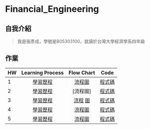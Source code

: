 # Financial_Engineering
## 自我介紹
> 我是張彥成，學號是B05303100，就讀於台灣大學經濟學系四年級
## 作業
 HW | Learning Process | Flow Chart | Code |
----|:----------------:|:----------:|:----:|
 1 | [學習歷程](https://github.com/Chang-Yen-Cheng/Financial_Engineering/blob/master/hw1/HW1_%E5%AD%B8%E7%BF%92%E6%AD%B7%E7%A8%8B.ipynb) | [流程圖](https://github.com/Chang-Yen-Cheng/Financial_Engineering/blob/master/hw1/HW1_%E6%B5%81%E7%A8%8B%E5%9C%96.JPG) | [程式碼](https://github.com/Chang-Yen-Cheng/Financial_Engineering/blob/master/hw1/HW%201_%E7%A8%8B%E5%BC%8F%E7%A2%BC.ipynb)
 2 | [學習歷程](https://github.com/Chang-Yen-Cheng/Financial_Engineering/blob/master/hw_2%E5%AD%B8%E7%BF%92%E6%AD%B7%E7%A8%8B.ipynb) | [流程圖] | [程式碼](https://github.com/Chang-Yen-Cheng/Financial_Engineering/blob/master/HW2.ipynb)
 3 | [學習歷程](https://github.com/Chang-Yen-Cheng/Financial_Engineering/blob/master/hw3/Hw3%20%E5%AD%B8%E7%BF%92%E6%AD%B7%E7%A8%8B.ipynb) | [流程](https://github.com/Chang-Yen-Cheng/Financial_Engineering/blob/master/hw3/hw3_%E6%B5%81%E7%A8%8B%E5%9C%96.ipynb) [圖](https://github.com/Chang-Yen-Cheng/Financial_Engineering/blob/master/hw3/hw3_flowchart.png) | [程式碼](https://github.com/Chang-Yen-Cheng/Financial_Engineering/blob/master/hw3/hw3%20code.ipynb)
 4 | [學習歷程](https://github.com/Chang-Yen-Cheng/Financial_Engineering/blob/master/hw4/HW4%20%E5%AD%B8%E7%BF%92%E6%AD%B7%E7%A8%8B.ipynb) | [流程圖](https://github.com/Chang-Yen-Cheng/Financial_Engineering/blob/master/hw4/hw4%E6%B5%81%E7%A8%8B%E5%9C%96.pdf) | [程式碼](https://github.com/Chang-Yen-Cheng/Financial_Engineering/blob/master/hw4/HW4%20%E7%A8%8B%E5%BC%8F%E7%A2%BC.ipynb)
 5 | [學習歷程](https://github.com/Chang-Yen-Cheng/Financial_Engineering/blob/master/HW5/hw5%20%E5%AD%B8%E7%BF%92%E6%AD%B7%E7%A8%8B.ipynb) | [流程圖](https://github.com/Chang-Yen-Cheng/Financial_Engineering/blob/master/HW5/hw5%E6%B5%81%E7%A8%8B%E5%9C%96.pdf) | [程式碼](https://github.com/Chang-Yen-Cheng/Financial_Engineering/blob/master/HW5/hw5%20code.ipynb)
